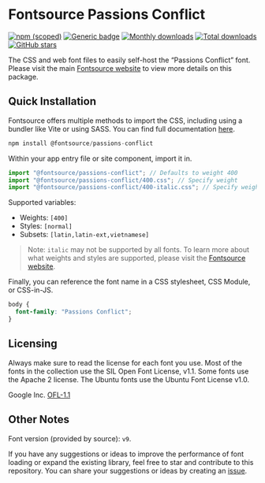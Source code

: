 # Fontsource Passions Conflict

[![npm (scoped)](https://img.shields.io/npm/v/@fontsource/passions-conflict?color=brightgreen)](https://www.npmjs.com/package/@fontsource/passions-conflict) [![Generic badge](https://img.shields.io/badge/fontsource-passing-brightgreen)](https://github.com/fontsource/fontsource) [![Monthly downloads](https://badgen.net/npm/dm/@fontsource/passions-conflict)](https://github.com/fontsource/fontsource) [![Total downloads](https://badgen.net/npm/dt/@fontsource/passions-conflict)](https://github.com/fontsource/fontsource) [![GitHub stars](https://img.shields.io/github/stars/fontsource/fontsource.svg?style=social&label=Star)](https://github.com/fontsource/fontsource/stargazers)

The CSS and web font files to easily self-host the “Passions Conflict” font. Please visit the main [Fontsource website](https://fontsource.org/fonts/passions-conflict) to view more details on this package.

## Quick Installation

Fontsource offers multiple methods to import the CSS, including using a bundler like Vite or using SASS. You can find full documentation [here](https://fontsource.org/docs/getting-started/introduction).

```javascript
npm install @fontsource/passions-conflict
```

Within your app entry file or site component, import it in.

```javascript
import "@fontsource/passions-conflict"; // Defaults to weight 400
import "@fontsource/passions-conflict/400.css"; // Specify weight
import "@fontsource/passions-conflict/400-italic.css"; // Specify weight and style
```

Supported variables:
- Weights: `[400]`
- Styles: `[normal]`
- Subsets: `[latin,latin-ext,vietnamese]`

> Note: `italic` may not be supported by all fonts. To learn more about what weights and styles are supported, please visit the [Fontsource website](https://fontsource.org/fonts/passions-conflict).

Finally, you can reference the font name in a CSS stylesheet, CSS Module, or CSS-in-JS.

```css
body {
  font-family: "Passions Conflict";
}
```

## Licensing
Always make sure to read the license for each font you use. Most of the fonts in the collection use the SIL Open Font License, v1.1. Some fonts use the Apache 2 license. The Ubuntu fonts use the Ubuntu Font License v1.0.

Google Inc.
[OFL-1.1](http://scripts.sil.org/OFL)

## Other Notes
Font version (provided by source): `v9`.

If you have any suggestions or ideas to improve the performance of font loading or expand the existing library, feel free to star and contribute to this repository. You can share your suggestions or ideas by creating an [issue](https://github.com/fontsource/fontsource/issues).